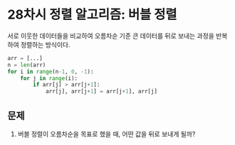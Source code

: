 # 28차시 정렬 알고리즘: 버블 정렬

서로 이웃한 데이터들을 비교하여 오름차순 기준 큰 데이터를 뒤로 보내는 과정을 반복하여 정렬하는 방식이다.

```python
arr = [...]
n = len(arr)
for i in range(n-1, 0, -1):
	for j in range(i):
		if arr[j] > arr[j+1]:
			arr[j], arr[j+1] = arr[j+1], arr[j]

```

## 문제

1. 버블 정렬이 오름차순을 목표로 했을 때, 어떤 값을 뒤로 보내게 될까?
